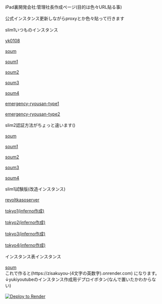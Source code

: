 <br>iPad裏開発会社:管理社長作成ページ(目的は色々URL貼る事)<br/>
<br>公式インスタンス更新しながらproxyとか色々貼って行きます<br/>
<br>slim1いつものインスタンス<br/>
<br><a href= "https://yk0108.onrender.com/blog/" >yk0108</a><br/>
<br><a href= "https://soum-slim1-ut23.onrender.com/" >soum</a><br/>
<br><a href= "https://soum-slim1-1.onrender.com/" >soum1</a><br/>
<br><a href= "https://soum-slim1-2.onrender.com/" >soum2</a><br/>
<br><a href= "https://soum-slim1-3.onrender.com/" >soum3</a><br/>
<br><a href= "https://soum-slim1-4.onrender.com/" >soum4</a><br/>
<br><a href= "https://emergency-ryousan-type.onrender.com/" >emergency-ryousan-type1</a><br/>
<br><a href= "https://emergency-ryousan-type-soiy.onrender.com/" >emergency-ryousan-type2</a><br/>
<br>slim2認証方法がちょっと違います()<br/>
<br><a href= "https://soum-slim2-ji02.onrender.com/" >soum</a><br/>
<br><a href= "https://soum-slim2-1.onrender.com/" >soum1</a><br/>
<br><a href= "https://soum-slim2-2.onrender.com/" >soum2</a><br/>
<br><a href= "https://soum-slim2-3.onrender.com/" >soum3</a><br/>
<br><a href= "https://soum-slim2-4.onrender.com/" >soum4</a><br/>
<br>slim1試験版(改造インスタンス)<br/>
<br><a href= "https://revoltkasoserver-o6dn.onrender.com" >revoltkasoserver</a><br/>
<br><a href= "https://tokyo-math.onrender.com/" >tokyo1(inferno作成)</a><br/>
<br><a href= "https://tokyo-english.onrender.com/" >tokyo2(inferno作成)</a><br/>
<br><a href= "https://tokyo-history.onrender.com/" >tokyo3(inferno作成)</a><br/>
<br><a href= "https://tokyo-science.onrender.com/" >tokyo4(inferno作成)</a><br/>
<br>インスタンス表インスタンス<br/>
<br><a href= "https://soum-instance-slim1-funs.onrender.com" >soum</a><br/>
これで作ると(https://zisakuyou-(4文字の英数字).onrender.com)
になります。
<br>↓yukiyoutubeのインスタンス作成用デプロイボタン(なんで置いたかわからない)<br/>
<br><a href="https://render.com/deploy?repo=https://github.com/iPadurakaihatugaisyakannrisyatyou/iPadurakaihatugaisyakannrisyatyou.github.io">
<img src="https://render.com/images/deploy-to-render-button.svg" alt="Deploy to Render"></a><br/>

